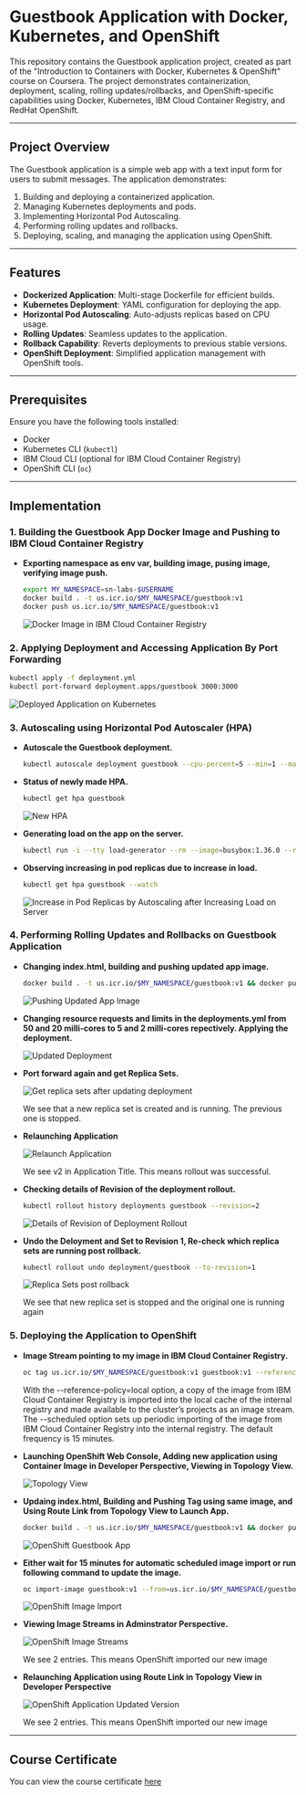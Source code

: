 # Guestbook Application with Docker, Kubernetes, and OpenShift

This repository contains the Guestbook application project, created as part of the "Introduction to Containers with Docker, Kubernetes & OpenShift" course on Coursera. The project demonstrates containerization, deployment, scaling, rolling updates/rollbacks, and OpenShift-specific capabilities using Docker, Kubernetes, IBM Cloud Container Registry, and RedHat OpenShift.

---

## Project Overview
The Guestbook application is a simple web app with a text input form for users to submit messages. The application demonstrates:

1. Building and deploying a containerized application.
2. Managing Kubernetes deployments and pods.
3. Implementing Horizontal Pod Autoscaling.
4. Performing rolling updates and rollbacks.
5. Deploying, scaling, and managing the application using OpenShift.

---

## Features
- **Dockerized Application**: Multi-stage Dockerfile for efficient builds.
- **Kubernetes Deployment**: YAML configuration for deploying the app.
- **Horizontal Pod Autoscaling**: Auto-adjusts replicas based on CPU usage.
- **Rolling Updates**: Seamless updates to the application.
- **Rollback Capability**: Reverts deployments to previous stable versions.
- **OpenShift Deployment**: Simplified application management with OpenShift tools.

---

## Prerequisites
Ensure you have the following tools installed:

- Docker
- Kubernetes CLI (`kubectl`)
- IBM Cloud CLI (optional for IBM Cloud Container Registry)
- OpenShift CLI (`oc`)

---

## Implementation

### 1. Building the Guestbook App Docker Image and Pushing to IBM Cloud Container Registry

- **Exporting namespace as env var, building image, pusing image, verifying image push.**
   ```bash
   export MY_NAMESPACE=sn-labs-$USERNAME
   docker build . -t us.icr.io/$MY_NAMESPACE/guestbook:v1
   docker push us.icr.io/$MY_NAMESPACE/guestbook:v1
   ```

   ![Docker Image in IBM Cloud Container Registry](/images/crimages.png)

### 2. Applying Deployment and Accessing Application By Port Forwarding

```bash
kubectl apply -f deployment.yml
kubectl port-forward deployment.apps/guestbook 3000:3000
```
![Deployed Application on Kubernetes](/images/app.png)

### 3. Autoscaling using Horizontal Pod Autoscaler (HPA)

- **Autoscale the Guestbook deployment.**
   ```bash
   kubectl autoscale deployment guestbook --cpu-percent=5 --min=1 --max=10
   ```

- **Status of newly made HPA.**
   ```bash
   kubectl get hpa guestbook
   ```

   ![New HPA](/images/hpa.png)


- **Generating load on the app on the server.**
   ```bash
   kubectl run -i --tty load-generator --rm --image=busybox:1.36.0 --restart=Never /bin/sh -c "while sleep 0.01; do wget -q -O- <app URL>; done"
   ```

- **Observing increasing in pod replicas due to increase in load.**
   ```bash
   kubectl get hpa guestbook --watch
   ```

   ![Increase in Pod Replicas by Autoscaling after Increasing Load on Server](/images/hpa2.png)

### 4. Performing Rolling Updates and Rollbacks on Guestbook Application

- **Changing index.html, building and pushing updated app image.**
  ```bash
  docker build . -t us.icr.io/$MY_NAMESPACE/guestbook:v1 && docker push us.icr.io/$MY_NAMESPACE/guestbook:v1
  ```

  ![Pushing Updated App Image](/images/upguestbook.png)

- **Changing resource requests and limits in the deployments.yml from 50 and 20 milli-cores to 5 and 2 milli-cores repectively. Applying the deployment.**

  ![Updated Deployment](/images/deployment.png)

- **Port forward again and get Replica Sets.**

  ![Get replica sets after updating deployment](/images/rs_before.png)

  We see that a new replica set is created and is running. The previous one is stopped.

- **Relaunching Application**

  ![Relaunch Application](/images/up-app.png)

  We see v2 in Application Title. This means rollout was successful.

- **Checking details of Revision of the deployment rollout.**
  ```bash
  kubectl rollout history deployments guestbook --revision=2
  ```
  
  ![Details of Revision of Deployment Rollout](/images/rev.png)

- **Undo the Deloyment and Set to Revision 1, Re-check which replica sets are running post rollback.**
  ```bash
  kubectl rollout undo deployment/guestbook --to-revision=1
  ```

  ![Replica Sets post rollback](/images/rs.png)

  We see that new replica set is stopped and the original one is running again


### 5. Deploying the Application to OpenShift
- **Image Stream pointing to my image in IBM Cloud Container Registry.**
   ```bash
   oc tag us.icr.io/$MY_NAMESPACE/guestbook:v1 guestbook:v1 --reference-policy=local --scheduled
   ```

   With the --reference-policy=local option, a copy of the image from IBM Cloud Container Registry is imported into the local cache of the internal registry and made available to the cluster’s projects as an image stream. The --scheduled option sets up periodic importing of the image from IBM Cloud Container Registry into the internal registry. The default frequency is 15 minutes.

- **Launching OpenShift Web Console, Adding new application using Container Image in Developer Perspective, Viewing in Topology View.**

   ![Topology View](/images/og_topology.png)

- **Updaing index.html, Building and Pushing Tag using same image, and Using Route Link from Topology View to Launch App.**
  ```bash
  docker build . -t us.icr.io/$MY_NAMESPACE/guestbook:v1 && docker push us.icr.io/$MY_NAMESPACE/guestbook:v1
  ```

  ![OpenShift Guestbook App](/images/app_openshift.png)

- **Either wait for 15 minutes for automatic scheduled image import or run following command to update the image.**
  ```bash
  oc import-image guestbook:v1 --from=us.icr.io/$MY_NAMESPACE/guestbook:v1 --confirm
  ```

  ![OpenShift Image Import](/images/openshift_image_import.png)

- **Viewing Image Streams in Adminstrator Perspective.**

  ![OpenShift Image Streams](/images/openshift_image_streams.png)

  We see 2 entries. This means OpenShift imported our new image

- **Relaunching Application using Route Link in Topology View in Developer Perspective**

  ![OpenShift Application Updated Version](/images/openshift_app_updated.png)

  We see 2 entries. This means OpenShift imported our new image
  
---

## Course Certificate

You can view the course certificate [here](https://github.com/KunalSachdev2005/Containerized_Guestbook_Application_with_Docker_Kubernetes_OpenShift/blob/main/Introduction_to_Containers_with_Docker_Kubernetes_%26_OpenShift_5U3I6K29W297.pdf)
